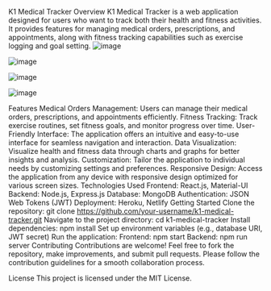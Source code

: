 K1 Medical Tracker
Overview
K1 Medical Tracker is a web application designed for users who want to track both their health and fitness activities. It provides features for managing medical orders, prescriptions, and appointments, along with fitness tracking capabilities such as exercise logging and goal setting.
![image](https://github.com/Yuri561/K1medical/assets/121592752/8ee2da7d-0445-4fcb-9040-b0890f4803a2)

![image](https://github.com/Yuri561/K1medical/assets/121592752/99395e1b-05f5-49dd-a54e-c8e8fb6a16b4)



![image](https://github.com/Yuri561/K1medical/assets/121592752/17d8fae2-4799-42af-aa34-50848f690fe8)

![image](https://github.com/Yuri561/K1medical/assets/121592752/ad451da3-641f-49cf-bb7b-c35de6bba335)




Features
Medical Orders Management: Users can manage their medical orders, prescriptions, and appointments efficiently.
Fitness Tracking: Track exercise routines, set fitness goals, and monitor progress over time.
User-Friendly Interface: The application offers an intuitive and easy-to-use interface for seamless navigation and interaction.
Data Visualization: Visualize health and fitness data through charts and graphs for better insights and analysis.
Customization: Tailor the application to individual needs by customizing settings and preferences.
Responsive Design: Access the application from any device with responsive design optimized for various screen sizes.
Technologies Used
Frontend: React.js, Material-UI
Backend: Node.js, Express.js
Database: MongoDB
Authentication: JSON Web Tokens (JWT)
Deployment: Heroku, Netlify
Getting Started
Clone the repository: git clone https://github.com/your-username/k1-medical-tracker.git
Navigate to the project directory: cd k1-medical-tracker
Install dependencies: npm install
Set up environment variables (e.g., database URI, JWT secret)
Run the application:
Frontend: npm start
Backend: npm run server
Contributing
Contributions are welcome! Feel free to fork the repository, make improvements, and submit pull requests. Please follow the contribution guidelines for a smooth collaboration process.

License
This project is licensed under the MIT License.

